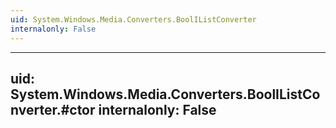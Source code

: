 ```yaml
---
uid: System.Windows.Media.Converters.BoolIListConverter
internalonly: False
---
```


---
uid: System.Windows.Media.Converters.BoolIListConverter.#ctor
internalonly: False
---
